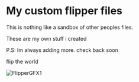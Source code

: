 # My custom flipper files

This is nothing like a sandbox of other peoples files.

These are my own stuff i created

P.S: Im always adding more. check back soon

flip the world

![FlipperGFX1](https://user-images.githubusercontent.com/119354382/209418270-c5dd7cfe-4ac2-4ba4-ac65-704f12e37e83.png)

